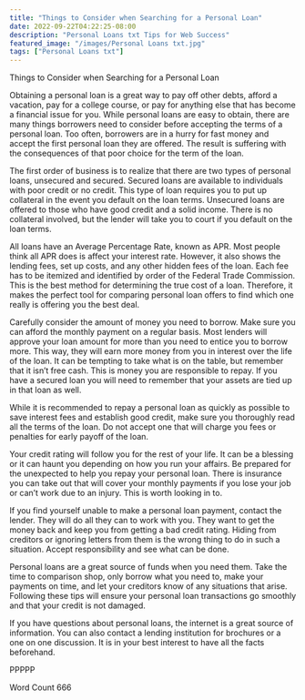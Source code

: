 ```yaml
---
title: "Things to Consider when Searching for a Personal Loan"
date: 2022-09-22T04:22:25-08:00
description: "Personal Loans txt Tips for Web Success"
featured_image: "/images/Personal Loans txt.jpg"
tags: ["Personal Loans txt"]
---
```


Things to Consider when Searching for a Personal Loan

Obtaining a personal loan is a great way to pay off other debts, afford a vacation, pay for a college course, or pay for anything else that has become a financial issue for you. While personal loans are easy to obtain, there are many things borrowers need to consider before accepting the terms of a personal loan. Too often, borrowers are in a hurry for fast money and accept the first personal loan they are offered. The result is suffering with the consequences of that poor choice for the term of the loan.

The first order of business is to realize that there are two types of personal loans, unsecured and secured. Secured loans are available to individuals with poor credit or no credit. This type of loan requires you to put up collateral in the event you default on the loan terms. Unsecured loans are offered to those who have good credit and a solid income. There is no collateral involved, but the lender will take you to court if you default on the loan terms.

All loans have an Average Percentage Rate, known as APR. Most people think all APR does is affect your interest rate. However, it also shows the lending fees, set up costs, and any other hidden fees of the loan. Each fee has to be itemized and identified by order of the Federal Trade Commission. This is the best method for determining the true cost of a loan. Therefore, it makes the perfect tool for comparing personal loan offers to find which one really is offering you the best deal. 

Carefully consider the amount of money you need to borrow. Make sure you can afford the monthly payment on a regular basis. Most lenders will approve your loan amount for more than you need to entice you to borrow more. This way, they will earn more money from you in interest over the life of the loan. It can be tempting to take what is on the table, but remember that it isn’t free cash. This is money you are responsible to repay. If you have a secured loan you will need to remember that your assets are tied up in that loan as well.

While it is recommended to repay a personal loan as quickly as possible to save interest fees and establish good credit, make sure you thoroughly read all the terms of the loan. Do not accept one that will charge you fees or penalties for early payoff of the loan. 

Your credit rating will follow you for the rest of your life. It can be a blessing or it can haunt you depending on how you run your affairs. Be prepared for the unexpected to help you repay your personal loan. There is insurance you can take out that will cover your monthly payments if you lose your job or can’t work due to an injury. This is worth looking in to. 

If you find yourself unable to make a personal loan payment, contact the lender. They will do all they can to work with you. They want to get the money back and keep you from getting a bad credit rating. Hiding from creditors or ignoring letters from them is the wrong thing to do in such a situation. Accept responsibility and see what can be done. 

Personal loans are a great source of funds when you need them. Take the time to comparison shop, only borrow what you need to, make your payments on time, and let your creditors know of any situations that arise. Following these tips will ensure your personal loan transactions go smoothly and that your credit is not damaged. 

If you have questions about personal loans, the internet is a great source of information. You can also contact a lending institution for brochures or a one on one discussion. It is in your best interest to have all the facts beforehand. 

PPPPP

Word Count 666

